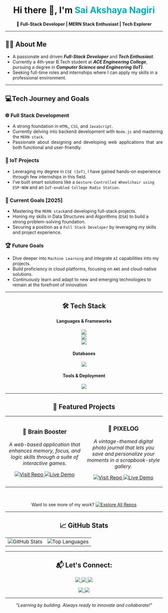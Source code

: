 
<h1 align="center">Hi there 👋, I'm <span style="color:#00ADB5;">Sai Akshaya Nagiri</span></h1>
<p align="center"><strong>🚀 Full-Stack Developer | MERN Stack Enthusiast | Tech Explorer</strong></p>


---

## 👨‍💻 About Me

<div class="small-bullet">
  <ul>
    <li>
      A passionate and driven <b><i>Full-Stack Developer</i></b> and<b> <i>Tech Enthusiast</i></b>.
    </li>
    <li>
      Currently a 4th-year B.Tech student at <b><i>ACE Engineering College</i></b>, pursuing a degree in<b> <i>Computer Science and Engineering (IoT)</i></b>.
    </li>
    <li>
     Seeking full-time roles and internships where I can apply my skills in a professional environment.
    </li>
  </ul>
</div>

---
## 💻Tech Journey and Goals
### 🌐 Full Stack Development

<div class="small-bullet" align="justify">

  <ul>
    <li>
      A strong foundation in <code>HTML</code>, <code>CSS</code>, and <code>JavaScript</code>.
    </li>
    <li>
      Currently delving into backend development with <code>Node.js</code> and mastering the <code>MERN stack</code>.
    </li>
    <li>
      Passionate about designing and developing web applications that are both functional and user-friendly.
    </li>

  </ul>

</div>





### 🔌 IoT Projects

<div class="small-bullet">
  <ul>
  <li> Leveraging my degree in <code>CSE (IoT)</code>, I have gained hands-on experience through few internships in this field.</li>
    <li>I’ve built smart solutions like a <code>Gesture-Controlled Wheelchair using ESP-NOW</code> and an <code>IoT-enabled College Radio Station</code>.</li>
    
  </ul>
</div>


### 🎯 Current Goals [2025]

<div class="small-bullet">
  <ul>
    <li>Mastering the <code>MERN stack</code>and developing full-stack projects.</li>
    <li>Honing my skills in Data Structures and Algorithms (<code>DSA</code>) to build a strong problem-solving foundation.</li>
    <li>Securing a position as a <code>Full Stack Developer</code> by leveraging my skills and project experience.</li>
  </ul>
</div>

### 🏆 Future Goals

<div class="small-bullet">
  <ul>
    <li>Dive deeper into <code>Machine Learning</code> and integrate <code>AI</code> capabilities into my projects.</li>
    <li>Build proficiency in cloud platforms, focusing on <code>AWS</code> and cloud-native solutions.</li>
    <li>Continuously learn and adapt to new and emerging technologies to remain at the forefront of innovation</li>
  </ul>
</div>


---

<h2 align="center">🛠️ Tech Stack</h2>
<div align="center">
  <h4>Languages & Frameworks</h4>
  <p>
    <img src="https://skillicons.dev/icons?i=js,java,c,python&size=100" />
    <br>
    <img src="https://skillicons.dev/icons?i=html,css,bootstrap&size=48" />
     <br>
    <img src="https://skillicons.dev/icons?i=react,nodejs,express&size=48" />
  </p>

  <h4>Databases</h4>
  <img src="https://skillicons.dev/icons?i=mongodb,mysql&size=100" />
  <br>
  <h4>Tools & Deployment</h4>
  <img src="https://skillicons.dev/icons?i=git,github,vercel,vscode&size=48" />
</div>

---



<h2 align="center"> 🚀 Featured Projects</h2>

<div align="center">
    <table width="100%">
        <tr>
            <td width="50%" align="center">
                <h3>🧠 Brain Booster</h3>
                <p><i>A web-based application that enhances memory, focus, and logic skills through a suite of interactive games.</i></p>
                <p>
                    <a href="https://github.com/akshayanagiri/brainbooster-app" target="_blank">
                        <img src="https://img.shields.io/badge/Visit_Repo-1f8ef1?style=for-the-badge" alt="Visit Repo">
                    </a>
                    <a href="https://brainbooster-zeta.vercel.app/" target="_blank">
                        <img src="https://img.shields.io/badge/Live_Demo-0077B5?style=for-the-badge" alt="Live Demo">
                    </a>
                </p>
            </td>
            <td width="50%" align="center">
                <h3>📸 PIXELOG</h3>
                <p><i>A vintage-themed digital photo journal that lets you save and personalize your moments in a scrapbook-style gallery.</i></p>
                <p>
                    <a href="https://github.com/akshayanagiri/pixelog-app" target="_blank">
                        <img src="https://img.shields.io/badge/Visit_Repo-1f8ef1?style=for-the-badge" alt="Visit Repo">
                    </a>
                    <a href="https://pixelogapp.vercel.app/" target="_blank">
                        <img src="https://img.shields.io/badge/Live_Demo-0077B5?style=for-the-badge" alt="Live Demo">
                    </a>
                </p>
            </td>
        </tr>
    </table>
</div>

<br>

<p align="center">
  Want to see more of my work? <a href="https://github.com/akshayanagiri?tab=repositories" target="_blank">
  <img src="https://img.shields.io/badge/Explore_All_Repos-2196F3?style=for-the-badge&logo=github" alt="Explore All Repos">
</a>
</p>

---

<h2 align="center">📈 GitHub Stats</h2>
<table align="center">
  <tr>
    <td>
      <img src="https://github-readme-stats.vercel.app/api?username=akshayanagiri&show_icons=true&theme=radical" alt="GitHub Stats"/>
    </td>
    <td>
      <img src="https://github-readme-stats.vercel.app/api/top-langs/?username=akshayanagiri&layout=compact&theme=radical" alt="Top Languages"/>
    </td>
  </tr>
</table>

---

<h2 align="center">📬 Let's Connect:</h2>


<p align="center">
  <a href="https://github.com/akshayanagiri" target="_blank">
    <img src="https://img.shields.io/badge/GitHub-181717?style=for-the-badge&logo=github&logoColor=white" />
  </a>
  <a href="https://www.linkedin.com/in/sai-akshaya-nagiri/" target="_blank">
    <img src="https://img.shields.io/badge/LinkedIn-0077B5?style=for-the-badge&logo=linkedin&logoColor=white" />
  </a>
  <a href="mailto:akshayanagiri@gmail.com" target="_blank">
    <img src="https://img.shields.io/badge/Gmail-D14836?style=for-the-badge&logo=gmail&logoColor=white" />
  </a>
</p>

<p align="center">
  <a href="https://github.com/akshayanagiri?tab=repositories">
    <img src="https://img.shields.io/badge/🔍 Explore My Repositories-blue?style=for-the-badge" />
  </a>
  <a href="#">
    <img src="https://img.shields.io/badge/🌐 View My Portfolio-orange?style=for-the-badge" />
  </a>
</p>

---

<p align="center"><i>"Learning by building. Always ready to innovate and collaborate!"</i></p>
